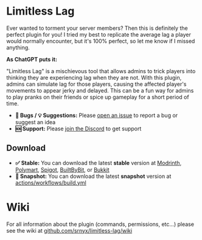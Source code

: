 # Limitless Lag

Ever wanted to torment your server members? Then this is definitely the perfect plugin for you! I tried my best to replicate the average lag a player would normally encounter, but it's 100% perfect, so let me know if I missed anything.

**As ChatGPT puts it:**

"Limitless Lag" is a mischievous tool that allows admins to trick players into thinking they are experiencing lag when they are not. With this plugin, admins can simulate lag for those players, causing the affected player's movements to appear jerky and delayed. This can be a fun way for admins to play pranks on their friends or spice up gameplay for a short period of time. 

- **🐛 Bugs / 💡 Suggestions:** Please [open an issue](https://github.com/srnyx/limitless-lag/issues/new/choose) to report a bug or suggest an idea
- **🆘 Support:** Please [join the Discord](https://srnyx.xyz/discord) to get support

## Download

- **✅ Stable:** You can download the latest **stable** version at [Modrinth](https://modrinth.com/plugin/limitless-lag), [Polymart](https://polymart.org/resource/####), [Spigot](https://spigotmc.org/resources/######), [BuiltByBit](https://builtbybit.com/resources/#####), or [Bukkit](https://dev.bukkit.org/projects/limitless-lag)
- **🚧 Snapshot:** You can download the latest **snapshot** version at [actions/workflows/build.yml](https://github.com/srnyx/limitless-lag/actions/workflows/build.yml)

# Wiki

For all information about the plugin (commands, permissions, etc...) please see the wiki at [github.com/srnyx/limitless-lag/wiki](https://github.com/srnyx/limitless-lag/wiki)

